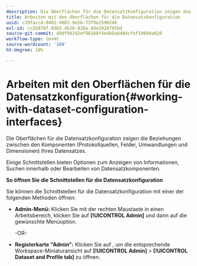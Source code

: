 ```yaml
---
description: Die Oberflächen für die Datensatzkonfiguration zeigen die Beziehungen zwischen den Komponenten (Protokollquellen, Felder, Umwandlungen und Dimensionen) Ihres Datensatzes.
title: Arbeiten mit den Oberflächen für die Datensatzkonfiguration
uuid: c29faccd-0402-4982-9e5b-7379e2590246
exl-id: cc2b876f-8d65-4b36-920a-dde3928795bd
source-git-commit: d9df90242ef96188f4e4b5e6d04cfef196b0a628
workflow-type: tm+mt
source-wordcount: '109'
ht-degree: 10%

---
```


# Arbeiten mit den Oberflächen für die Datensatzkonfiguration{#working-with-dataset-configuration-interfaces}

Die Oberflächen für die Datensatzkonfiguration zeigen die Beziehungen zwischen den Komponenten (Protokollquellen, Felder, Umwandlungen und Dimensionen) Ihres Datensatzes.

Einige Schnittstellen bieten Optionen zum Anzeigen von Informationen, Suchen innerhalb oder Bearbeiten von Datensatzkomponenten.

**So öffnen Sie die Schnittstellen für die Datensatzkonfiguration**

Sie können die Schnittstellen für die Datensatzkonfiguration mit einer der folgenden Methoden öffnen:

* **Admin-Menü:** Klicken Sie mit der rechten Maustaste in einen Arbeitsbereich, klicken Sie auf  **[!UICONTROL Admin]** und dann auf die gewünschte Menüoption.

   -OR-

* **Registerkarte &quot;Admin&quot;:** Klicken Sie auf , um die entsprechende Workspace-Miniaturansicht auf  **[!UICONTROL Admin]** >  **[!UICONTROL Dataset and Profile tab]** zu öffnen.
